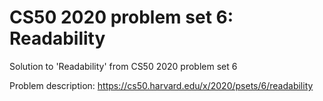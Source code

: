 # CS50 2020 problem set 6: Readability
Solution to 'Readability' from CS50 2020 problem set 6

Problem description: https://cs50.harvard.edu/x/2020/psets/6/readability
